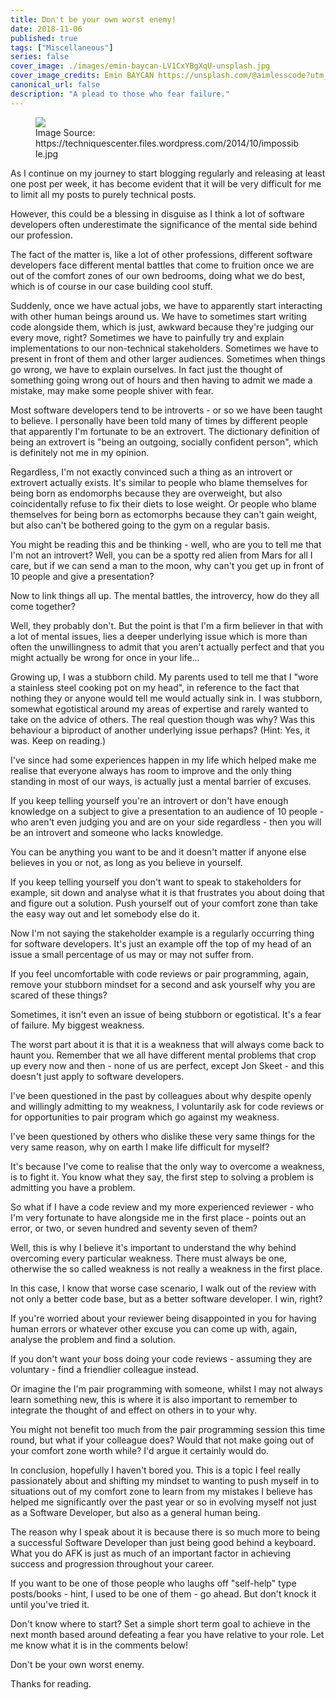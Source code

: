 ```yaml
---
title: Don't be your own worst enemy!
date: 2018-11-06
published: true
tags: ["Miscellaneous"]
series: false
cover_image: ./images/emin-baycan-LV1CxYBgXqU-unsplash.jpg
cover_image_credits: Emin BAYCAN https://unsplash.com/@aimlesscode?utm_source=unsplash&utm_medium=referral&utm_content=creditCopyText
canonical_url: false
description: "A plead to those who fear failure."
---
```

<figure>
    <img src="https://techniquescenter.files.wordpress.com/2014/10/impossible.jpg"/>
    <figcaption>Image Source: https://techniquescenter.files.wordpress.com/2014/10/impossible.jpg</figcaption>
</figure>

As I continue on my journey to start blogging regularly and releasing at least one post per week, it has become evident that it will be very difficult for me to limit all my posts to purely technical posts.

However, this could be a blessing in disguise as I think a lot of software developers often underestimate the significance of the mental side behind our profession.

The fact of the matter is, like a lot of other professions, different software developers face different mental battles that come to fruition once we are out of the comfort zones of our own bedrooms, doing what we do best, which is of course in our case building cool stuff.

Suddenly, once we have actual jobs, we have to apparently start interacting with other human beings around us. We have to sometimes start writing code alongside them, which is just, awkward because they're judging our every move, right? Sometimes we have to painfully try and explain implementations to our non-technical stakeholders. Sometimes we have to present in front of them and other larger audiences. Sometimes when things go wrong, we have to explain ourselves. In fact just the thought of something going wrong out of hours and then having to admit we made a mistake, may make some people shiver with fear.

Most software developers tend to be introverts - or so we have been taught to believe. I personally have been told many of times by different people that apparently I'm fortunate to be an extrovert. The dictionary definition of being an extrovert is "being an outgoing, socially confident person", which is definitely not me in my opinion.

Regardless, I'm not exactly convinced such a thing as an introvert or extrovert actually exists. It's similar to people who blame themselves for being born as endomorphs because they are overweight, but also coincidentally refuse to fix their diets to lose weight. Or people who blame themselves for being born as ectomorphs because they can't gain weight, but also can't be bothered going to the gym on a regular basis.

You might be reading this and be thinking - well, who are you to tell me that I'm not an introvert? Well, you can be a spotty red alien from Mars for all I care, but if we can send a man to the moon, why can't you get up in front of 10 people and give a presentation?

Now to link things all up. The mental battles, the introvercy, how do they all come together?

Well, they probably don't. But the point is that I'm a firm believer in that with a lot of mental issues, lies a deeper underlying issue which is more than often the unwillingness to admit that you aren't actually perfect and that you might actually be wrong for once in your life...

Growing up, I was a stubborn child. My parents used to tell me that I "wore a stainless steel cooking pot on my head", in reference to the fact that nothing they or anyone would tell me would actually sink in. I was stubborn, somewhat egotistical around my areas of expertise and rarely wanted to take on the advice of others. The real question though was why? Was this behaviour a biproduct of another underlying issue perhaps? (Hint: Yes, it was. Keep on reading.)

I've since had some experiences happen in my life which helped make me realise that everyone always has room to improve and the only thing standing in most of our ways, is actually just a mental barrier of excuses.

If you keep telling yourself you're an introvert or don't have enough knowledge on a subject to give a presentation to an audience of 10 people - who aren't even judging you and are on your side regardless - then you will be an introvert and someone who lacks knowledge.

You can be anything you want to be and it doesn't matter if anyone else believes in you or not, as long as you believe in yourself.

If you keep telling yourself you don't want to speak to stakeholders for example, sit down and analyse what it is that frustrates you about doing that and figure out a solution. Push yourself out of your comfort zone than take the easy way out and let somebody else do it.

Now I'm not saying the stakeholder example is a regularly occurring thing for software developers. It's just an example off the top of my head of an issue a small percentage of us may or may not suffer from.

If you feel uncomfortable with code reviews or pair programming, again, remove your stubborn mindset for a second and ask yourself why you are scared of these things?

Sometimes, it isn't even an issue of being stubborn or egotistical. It's a fear of failure. My biggest weakness.

The worst part about it is that it is a weakness that will always come back to haunt you. Remember that we all have different mental problems that crop up every now and then - none of us are perfect, except Jon Skeet - and this doesn't just apply to software developers.

I've been questioned in the past by colleagues about why despite openly and willingly admitting to my weakness, I voluntarily ask for code reviews or for opportunities to pair program which go against my weakness.

I've been questioned by others who dislike these very same things for the very same reason, why on earth I make life difficult for myself?

It's because I've come to realise that the only way to overcome a weakness, is to fight it. You know what they say, the first step to solving a problem is admitting you have a problem.

So what if I have a code review and my more experienced reviewer - who I'm very fortunate to have alongside me in the first place - points out an error, or two, or seven hundred and seventy seven of them?

Well, this is why I believe it's important to understand the why behind overcoming every particular weakness. There must always be one, otherwise the so called weakness is not really a weakness in the first place.

In this case, I know that worse case scenario, I walk out of the review with not only a better code base, but as a better software developer. I win, right?

If you're worried about your reviewer being disappointed in you for having human errors or whatever other excuse you can come up with, again, analyse the problem and find a solution.

If you don't want your boss doing your code reviews - assuming they are voluntary - find a friendlier colleague instead.

Or imagine the I'm pair programming with someone, whilst I may not always learn something new, this is where it is also important to remember to integrate the thought of and effect on others in to your why.

You might not benefit too much from the pair programming session this time round, but what if your colleague does? Would that not make going out of your comfort zone worth while? I'd argue it certainly would do.

In conclusion, hopefully I haven't bored you. This is a topic I feel really passionately about and shifting my mindset to wanting to push myself in to situations out of my comfort zone to learn from my mistakes I believe has helped me significantly over the past year or so in evolving myself not just as a Software Developer, but also as a general human being.

The reason why I speak about it is because there is so much more to being a successful Software Developer than just being good behind a keyboard. What you do AFK is just as much of an important factor in achieving success and progression throughout your career.

If you want to be one of those people who laughs off "self-help" type posts/books - hint, I used to be one of them - go ahead. But don't knock it until you've tried it.

Don't know where to start? Set a simple short term goal to achieve in the next month based around defeating a fear you have relative to your role. Let me know what it is in the comments below!

Don't be your own worst enemy.

Thanks for reading.